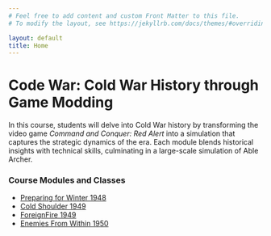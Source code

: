 ```yaml
---
# Feel free to add content and custom Front Matter to this file.
# To modify the layout, see https://jekyllrb.com/docs/themes/#overriding-theme-defaults

layout: default
title: Home
---
```


# Code War: Cold War History through Game Modding

In this course, students will delve into Cold War history by transforming the video game *Command and Conquer: Red Alert* into a simulation that captures the strategic dynamics of the era. Each module blends historical insights with technical skills, culminating in a large-scale simulation of Able Archer.

### Course Modules and Classes

- [Preparing for Winter 1948](./classes/PreparingForWinter)
- [Cold Shoulder 1949](./classes/ColdShoulder)
- [ForeignFire 1949](./ForeignFire)
- [Enemies From Within 1950](./classes/EnemiesFromWithin)
